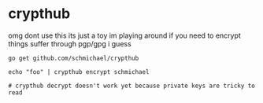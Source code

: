 # crypthub

omg dont use this its just a toy im playing around if you need to encrypt things suffer through pgp/gpg i guess

```
go get github.com/schmichael/crypthub

echo "foo" | crypthub encrypt schmichael

# crypthub decrypt doesn't work yet because private keys are tricky to read
```
